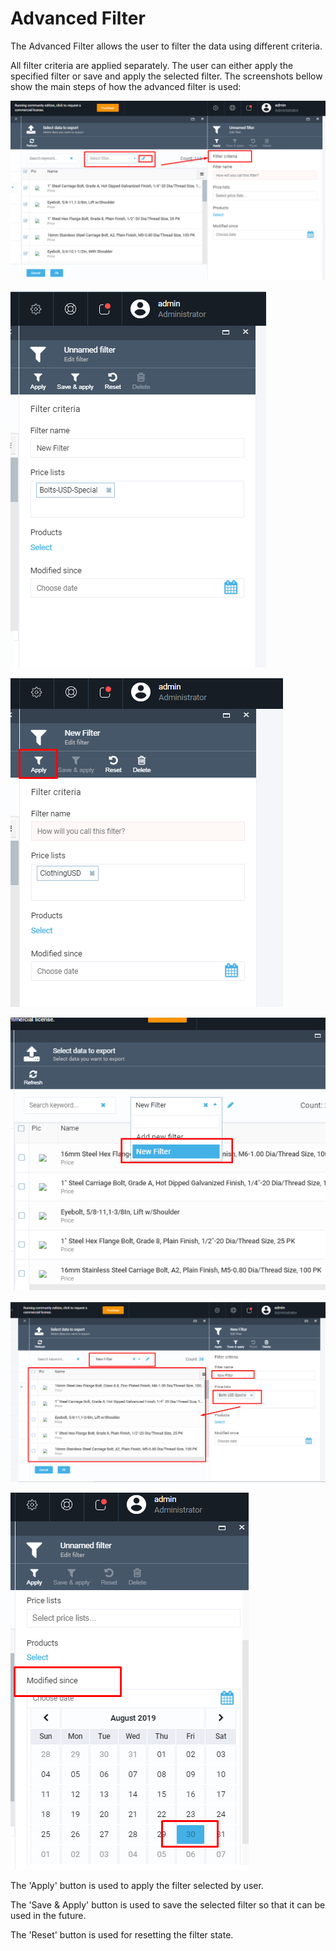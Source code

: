 # Advanced Filter

The Advanced Filter allows the user to filter the data using different criteria.

All filter criteria are applied separately. The user can either apply the specified filter or save and apply the selected filter. The screenshots bellow show the main steps of how the advanced filter is used:

![Add Filter](media/screen-add-filter.png)

![Fig. New Filter](media/screen-new-filter.png)


![Fig. Apply filter](media/screen-apply-filter.png)

![Fig. Filter added](media/screen-new-filter-added.png)

![Fig. Save filter](media/screen-save-filter.png)

![Last modified](media/screen-modified-since.png)

The 'Apply' button is used to apply the filter selected by user.

The 'Save & Apply' button is used to save the selected filter so that it can be used in the future.

The 'Reset' button is used for resetting the filter state.

